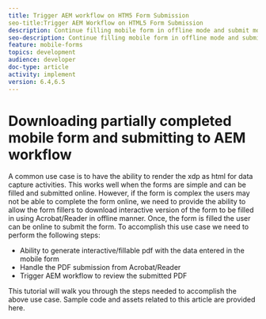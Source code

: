 ```yaml
---
title: Trigger AEM workflow on HTM5 Form Submission
seo-title:Trigger AEM Workflow on HTML5 Form Submission
description: Continue filling mobile form in offline mode and submit mobile form to trigger AEM workflow
seo-description: Continue filling mobile form in offline mode and submit mobile form to trigger AEM workflow
feature: mobile-forms
topics: development
audience: developer
doc-type: article
activity: implement
version: 6.4,6.5
---
```


# Downloading partially completed mobile form and submitting to AEM workflow

A common use case is to have the ability to render the xdp as html for data capture activities. This works well when the forms are simple and can be filled and submitted online. However, if the form is complex the users may not be able to complete the form online, we need to provide the ability to allow the form fillers to download interactive version of the form to be filled in using Acrobat/Reader in offline manner. Once, the form is filled the user can be online to submit the form.
 To accomplish this use case we need to perform the following steps:

* Ability to generate interactive/fillable pdf with the data entered in the mobile form
* Handle the PDF submission from Acrobat/Reader
* Trigger AEM workflow to review the submitted PDF

This tutorial will walk you through the steps needed to accomplish the above use case. Sample code and assets related to this article are provided here.
